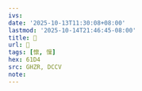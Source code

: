 ```yaml
---
ivs:
date: '2025-10-13T11:30:08+08:00'
lastmod: '2025-10-14T21:46:45-08:00'
title: 󰤣
url: 󰤣
tags: [懔, 懍]
hex: 61D4
src: GHZR, DCCV
note:
---
```

